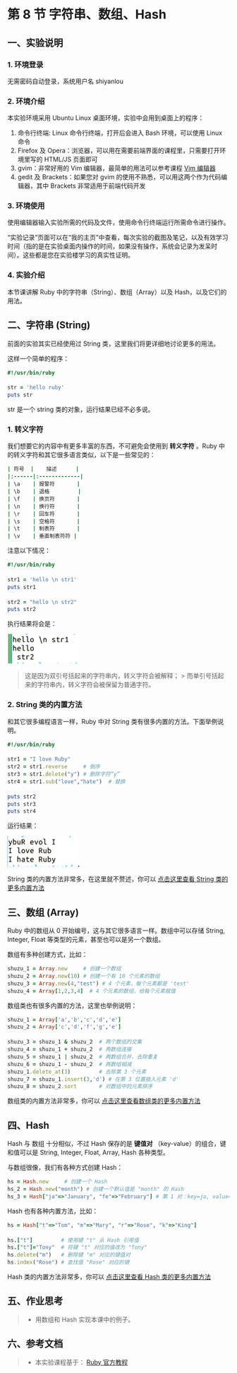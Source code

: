 # 第 8 节 字符串、数组、Hash

## 一、实验说明

### 1\. 环境登录

无需密码自动登录，系统用户名 shiyanlou

### 2\. 环境介绍

本实验环境采用 Ubuntu Linux 桌面环境，实验中会用到桌面上的程序：

1.  命令行终端: Linux 命令行终端，打开后会进入 Bash 环境，可以使用 Linux 命令
2.  Firefox 及 Opera：浏览器，可以用在需要前端界面的课程里，只需要打开环境里写的 HTML/JS 页面即可
3.  gvim：非常好用的 Vim 编辑器，最简单的用法可以参考课程 [Vim 编辑器](http://www.shiyanlou.com/courses/2)
4.  gedit 及 Brackets：如果您对 gvim 的使用不熟悉，可以用这两个作为代码编辑器，其中 Brackets 非常适用于前端代码开发

### 3\. 环境使用

使用编辑器输入实验所需的代码及文件，使用命令行终端运行所需命令进行操作。

“实验记录”页面可以在“我的主页”中查看，每次实验的截图及笔记，以及有效学习时间（指的是在实验桌面内操作的时间，如果没有操作，系统会记录为发呆时间）。这些都是您在实验楼学习的真实性证明。

### 4\. 实验介绍

本节课讲解 Ruby 中的字符串（String）、数组（Array）以及 Hash，以及它们的用法。

## 二、字符串 (String)

前面的实验其实已经使用过 String 类，这里我们将更详细地讨论更多的用法。

这样一个简单的程序：

```rb
#!/usr/bin/ruby

str = 'hello ruby'
puts str 
```

str 是一个 string 类的对象，运行结果已经不必多说。

### 1\. 转义字符

我们想要它的内容中有更多丰富的东西，不可避免会使用到 **转义字符** 。Ruby 中的转义字符和其它很多语言类似，以下是一些常见的：

```rb
| 符号  |    描述      |
|:------|:-------------|
| \a    | 报警符       |
| \b    | 退格         |
| \f    | 换页符       |
| \n    | 换行符       |
| \r    | 回车符       |
| \s    | 空格符       |
| \t    | 制表符       |
| \v    | 垂直制表符符 |
```

注意以下情况：

```rb
#!/usr/bin/ruby

str1 = 'hello \n str1'
puts str1

str2 = "hello \n str2"
puts str2 
```

执行结果将会是：

![图片描述信息](img/834c0c4c748b654547ece53e8ea1e60a.jpg)

> 这是因为双引号括起来的字符串内，转义字符会被解释； > 而单引号括起来的字符串内，转义字符会被保留为普通字符。

### 2\. String 类的内置方法

和其它很多编程语言一样，Ruby 中对 String 类有很多内置的方法。下面举例说明。

```rb
#!/usr/bin/ruby

str1 = "I love Ruby"
str2 = str1.reverse     # 倒序
str3 = str1.delete("y") # 删除字符“y”
str4 = str1.sub("love","hate")  # 替换

puts str2
puts str3
puts str4 
```

运行结果：

![图片描述信息](img/c4e242724bfbbe8aca4afdd8286bdaec.jpg)

String 类的内置方法非常多，在这里就不赘述，你可以 [点击这里查看 String 类的更多内置方法](http://ruby-doc.com/docs/ProgrammingRuby/html/ref_c_string.html)

## 三、数组 (Array)

Ruby 中的数组从 0 开始编号，这与其它很多语言一样。数组中可以存储 String, Integer, Float 等类型的元素，甚至也可以是另一个数组。

数组有多种创建方式，比如：

```rb
shuzu_1 = Array.new     # 创建一个数组
shuzu_2 = Array.new(10) # 创建一个有 10 个元素的数组
shuzu_3 = Array.new(4,"test") # 4 个元素，每个元素都是 'test'
shuzu_4 = Array[1,2,3,4]  # 4 个元素的数组，给每个元素赋值 
```

数组类也有很多内置的方法，这里也举例说明：

```rb
shuzu_1 = Array['a','b','c','d','e']
shuzu_2 = Array['c','d','f','g','e']

shuzu_3 = shuzu_1 & shuzu_2  # 两个数组的交集
shuzu_4 = shuzu_1 + shuzu_2  # 两数组连接
shuzu_5 = shuzu_1 | shuzu_2  # 两数组合并，去除重复
shuzu_6 = shuzu_1 - shuzu_2  # 两数组相减
shuzu_1.delete_at(3)         # 去除第 3 个元素
shuzu_7 = shuzu_1.insert(3,'d') # 在第 3 位置插入元素 'd'
shuzu_8 = shuzu_2.sort       # 对数组中的元素排序 
```

数组类的内置方法非常多，你可以 [点击这里查看数组类的更多内置方法](http://ruby-doc.com/docs/ProgrammingRuby/html/ref_c_array.html)

## 四、Hash

Hash 与 数组 十分相似，不过 Hash 保存的是 **键值对** （key-value）的组合，键和值可以是 String, Integer, Float, Array, Hash 各种类型。

与数组很像，我们有各种方式创建 Hash：

```rb
hs = Hash.new     # 创建一个 Hash
hs_2 = Hash.new("month") # 创建一个默认值是 "month" 的 Hash
hs_3 = Hash["ja"=>"January", "fe"=>"February"] # 第 1 对：key=ja, value=January；第 2 对：key=fe, value=February 
```

Hash 也有各种内置方法，比如：

```rb
hs = Hash["t"=>"Tom", "m"=>"Mary", "r"=>"Rose", "k"=>"King"] 

hs.["t"]         # 使用键 "t" 从 Hash 引用值
hs.["t"]="Tony"  # 将键 "t" 对应的值改为 "Tony"
hs.delete("m")   # 删除键 "m" 对应的键值对
hs.index("Rose") # 查找值 "Rose" 对应的键 
```

Hash 类的内置方法非常多，你可以 [点击这里查看 Hash 类的更多内置方法](http://ruby-doc.com/docs/ProgrammingRuby/html/ref_c_hash.html)

## 五、作业思考

> * 用数组和 Hash 实现本课中的例子。

## 六、参考文档

> * 本实验课程基于： [Ruby 官方教程](https://www.ruby-lang.org/zh_cn/documentation/)